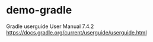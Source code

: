 # demo-gradle
Gradle userguide User Manual 7.4.2 https://docs.gradle.org/current/userguide/userguide.html

